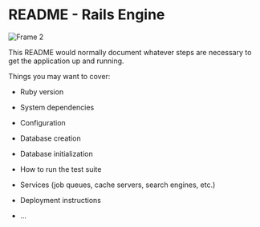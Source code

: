 # README - Rails Engine

![Frame 2](http://4.bp.blogspot.com/_1OtpoORxJIM/TUhJEOe9eWI/AAAAAAAADIY/yPGvKCFf4x0/s1600/I%2Bthink%2BI%2Bcan_train.jpg)

This README would normally document whatever steps are necessary to get the
application up and running.

Things you may want to cover:

* Ruby version

* System dependencies

* Configuration

* Database creation

* Database initialization

* How to run the test suite

* Services (job queues, cache servers, search engines, etc.)

* Deployment instructions

* ...
